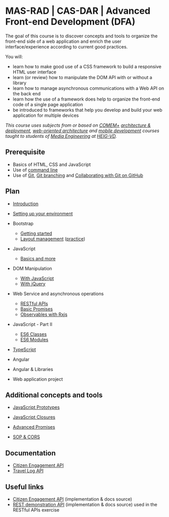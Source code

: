 # MAS-RAD | CAS-DAR | Advanced Front-end Development (DFA)

The goal of this course is to discover concepts and tools to organize the front-end side of a web application and enrich the user interface/experience according to current good practices.

You will:

- learn how to make good use of a CSS framework to build a responsive HTML user interface
- learn (or review) how to manipulate the DOM API with or without a library
- learn how to manage asynchronous communications with a Web API on the back end
- learn how the use of a framework does help to organize the front-end code of a single page application
- be introduced to frameworks that help you develop and build your web application for multiple devices

_This course uses subjects from or based on [COMEM+][comem] [architecture & deployment][comem-archidep], [web-oriented architecture][comem-archioweb] and [mobile development][comem-devmobil] courses taught to students of [Media Engineering][im] at [HEIG-VD][heig]._

## Prerequisite

- Basics of HTML, CSS and JavaScript
- Use of [command line][cli]
- Use of [Git][git], [Git branching][git-b] and [Collaborating with Git on GitHub][collab]

## Plan

- [Introduction][dfa]
- [Setting up your environment][setup]

- Bootstrap
  - [Getting started][bb]
  - [Layout management][blm] ([practice][bex])

- JavaScript
  - [Basics and more][js-bas]

- DOM Manipulation
  - [With JavaScript][js-dom]
  - [With jQuery][jq-dom]

- Web Service and asynchronous operations
  - [RESTful APIs][rest]
  - [Basic Promises][js-prom-basic]
  - [Observables with Rxjs][rxjs]

- JavaScript - Part II
  - [ES6 Classes][js-classes]
  - [ES6 Modules][js-modules]

- [TypeScript][ts]

- Angular
  <!-- - [Angular CLI][ng-cli] -->
  <!-- - [Getting started][ng] ([practice][ng-exercise]) -->
  <!-- - [Navigation & Routing][ng-ui-router] ([exercise][ng-ui-router-exercise]) -->

- Angular & Libraries
  <!-- - [Angular Bootstrap][ng-bootstrap] -->
  <!-- - [Angular Geolocation][geo-api] -->
  <!-- - [Angular Leaflet][ng-leaflet] -->

- Web application project
  <!-- - [Angular Auth Starter][ng-starter] -->

## Additional concepts and tools

- [JavaScript Prototypes][js-prot]
- [JavaScript Closures][js-clos]
- [Advanced Promises][js-prom]

- [SOP & CORS][sop-cors]

<!-- - [Angular Geolocation][geo-api] -->
<!-- - [Angular Leaflet][angular-leafet] -->

## Documentation

- [Citizen Engagement API][citizen-engagement-api-docs]
- [Travel Log API][travel-log-api-docs]

## Useful links

- [Citizen Engagement API][citizen-engagement-api] (implementation & docs source)
- [REST demonstration API][rest-demo] (implementation & docs source) used in the RESTful APIs exercise

[angular-leafet]: https://mediacomem.github.io/comem-archidep/latest/subjects/angular-leaflet/
[api-call]: subjects/api-call
[bb]: subjects/bootstrap
[blm]: subjects/bootstrap-layout-management
[bex]: subjects/bootstrap-practice
[citizen-engagement-api]: https://github.com/MediaComem/comem-citizen-engagement-api
[citizen-engagement-api-docs]: https://mediacomem.github.io/comem-citizen-engagement-api/
[cli]: https://mediacomem.github.io/comem-archidep/latest/subjects/cli/?home=MediaComem%2Fcomem-masrad-dfa%23readme
[comem]: http://www.heig-vd.ch/comem
[comem-archioweb]: https://mediacomem.github.io/comem-archioweb/latest/
[comem-archidep]: https://mediacomem.github.io/comem-archidep/latest/
[comem-devmobil]: https://mediacomem.github.io/comem-devmobil/latest/
[collab]: https://mediacomem.github.io/comem-archidep/latest/subjects/git-collaborating?home=MediaComem%2Fcomem-masrad-dfa%23readme
[dfa]: subjects/intro
[git]: https://mediacomem.github.io/comem-archidep/latest/subjects/git/?home=MediaComem%2Fcomem-masrad-dfa%23readme
[git-b]: https://mediacomem.github.io/comem-archidep/latest/subjects/git-branching?home=MediaComem%2Fcomem-masrad-dfa%23readme
[geo-api]: subjects/angular-geolocation/
[heig]: http://www.heig-vd.ch
[im]: https://heig-vd.ch/formations/bachelor/filieres/ingenierie-des-medias
[jq-dom]: subjects/jquery-dom
[js-ajax]: subjects/js-ajax
[js-bas]: subjects/js
[js-classes]: https://mediacomem.github.io/comem-devmobil/latest/subjects/js-classes
[js-clos]: https://mediacomem.github.io/comem-devmobil/latest/subjects/js-closures/?home=MediaComem%2Fcomem-masrad-dfa%23readme
[js-dom]: subjects/js-dom
[js-modules]: https://mediacomem.github.io/comem-devmobil/latest/subjects/js-modules
[js-prom]: https://mediacomem.github.io/comem-devmobil/latest/subjects/js-promises/?home=MediaComem%2Fcomem-masrad-dfa%23readme
[js-prom-basic]: subjects/js-promises-basics
[js-prot]: https://mediacomem.github.io/comem-devmobil/latest/subjects/js-prototypes/?home=MediaComem%2Fcomem-masrad-dfa%23readme
[mapbox]: https://www.mapbox.com/mapbox.js/api/v3.0.1/
[ng]: subjects/angular
[ng-bootstrap]: subjects/angular-ui-bootstrap
[ng-exercise]: https://github.com/MediaComem/comem-masrad-dfa-angular-exercise
[ng-prom]: subjects/angular-promises
[ng-starter]: subjects/angular-auth-starter/
[ng-ui-router]: subjects/angular-ui-router
[ng-ui-router-exercise]: https://github.com/MediaComem/comem-webdev-angular-ui-router-exercise
[rest]: subjects/rest
[rest-demo]: https://github.com/MediaComem/comem-webdev-express-rest-demo
[rxjs]: subjects/rxjs
[setup]: subjects/setup
[sop-cors]: subjects/sop-cors
[travel-log-api-docs]: https://comem-travel-log-api.herokuapp.com/
[ts]: https://mediacomem.github.io/comem-devmobil/latest/subjects/ts
